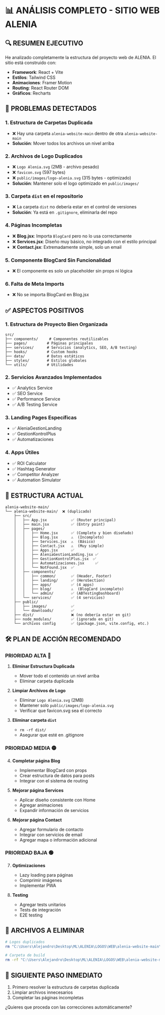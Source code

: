 # 📊 ANÁLISIS COMPLETO - SITIO WEB ALENIA

## 🔍 RESUMEN EJECUTIVO

He analizado completamente la estructura del proyecto web de ALENIA. El sitio está construido con:
- **Framework**: React + Vite
- **Estilos**: Tailwind CSS
- **Animaciones**: Framer Motion
- **Routing**: React Router DOM
- **Gráficos**: Recharts

## 🚨 PROBLEMAS DETECTADOS

### 1. **Estructura de Carpetas Duplicada**
- ❌ Hay una carpeta `alenia-website-main` dentro de otra `alenia-website-main`
- **Solución**: Mover todos los archivos un nivel arriba

### 2. **Archivos de Logo Duplicados**
- ❌ `Logo Alenia.svg` (2MB - archivo pesado)
- ❌ `favicon.svg` (597 bytes)
- ❌ `public/images/logo-alenia.svg` (315 bytes - optimizado)
- **Solución**: Mantener solo el logo optimizado en `public/images/`

### 3. **Carpeta `dist` en el repositorio**
- ❌ La carpeta `dist` no debería estar en el control de versiones
- **Solución**: Ya está en `.gitignore`, eliminarla del repo

### 4. **Páginas Incompletas**
- ❌ **Blog.jsx**: Importa `BlogCard` pero no lo usa correctamente
- ❌ **Services.jsx**: Diseño muy básico, no integrado con el estilo principal
- ❌ **Contact.jsx**: Extremadamente simple, solo un email

### 5. **Componente BlogCard Sin Funcionalidad**
- ❌ El componente es solo un placeholder sin props ni lógica

### 6. **Falta de Meta Imports**
- ❌ No se importa BlogCard en Blog.jsx

## ✅ ASPECTOS POSITIVOS

### 1. **Estructura de Proyecto Bien Organizada**
```
src/
├── components/     # Componentes reutilizables
├── pages/         # Páginas principales
├── services/      # Servicios (analytics, SEO, A/B testing)
├── hooks/         # Custom hooks
├── data/          # Datos estáticos
├── styles/        # Estilos globales
└── utils/         # Utilidades
```

### 2. **Servicios Avanzados Implementados**
- ✅ Analytics Service
- ✅ SEO Service
- ✅ Performance Service
- ✅ A/B Testing Service

### 3. **Landing Pages Específicas**
- ✅ AleniaGestionLanding
- ✅ GestionKontrolPlus
- ✅ Automatizaciones

### 4. **Apps Útiles**
- ✅ ROI Calculator
- ✅ Hashtag Generator
- ✅ Competitor Analyzer
- ✅ Automation Simulator

## 📁 ESTRUCTURA ACTUAL

```
alenia-website-main/
└── alenia-website-main/  ❌ (duplicado)
    ├── src/
    │   ├── App.jsx           ✅ (Router principal)
    │   ├── main.jsx          ✅ (Entry point)
    │   ├── pages/
    │   │   ├── Home.jsx      ✅ (Completo y bien diseñado)
    │   │   ├── Blog.jsx      ⚠️  (Incompleto)
    │   │   ├── Services.jsx  ⚠️  (Básico)
    │   │   ├── Contact.jsx   ⚠️  (Muy simple)
    │   │   ├── Apps.jsx      ✅
    │   │   ├── AleniaGestionLanding.jsx ✅
    │   │   ├── GestionKontrolPlus.jsx  ✅
    │   │   ├── Automatizaciones.jsx     ✅
    │   │   └── NotFound.jsx  ✅
    │   ├── components/
    │   │   ├── common/       ✅ (Header, Footer)
    │   │   ├── landing/      ✅ (HeroSection)
    │   │   ├── apps/         ✅ (4 apps)
    │   │   ├── blog/         ⚠️  (BlogCard incompleto)
    │   │   └── admin/        ✅ (ABTestingDashboard)
    │   └── services/         ✅ (4 servicios)
    ├── public/
    │   ├── images/           ✅
    │   └── downloads/        ✅
    ├── dist/                 ❌ (no debería estar en git)
    ├── node_modules/         ✅ (ignorado en git)
    └── archivos config       ✅ (package.json, vite.config, etc.)
```

## 🛠️ PLAN DE ACCIÓN RECOMENDADO

### PRIORIDAD ALTA 🔴

1. **Eliminar Estructura Duplicada**
   - Mover todo el contenido un nivel arriba
   - Eliminar carpeta duplicada

2. **Limpiar Archivos de Logo**
   - Eliminar `Logo Alenia.svg` (2MB)
   - Mantener solo `public/images/logo-alenia.svg`
   - Verificar que favicon.svg sea el correcto

3. **Eliminar carpeta `dist`**
   - `rm -rf dist/`
   - Asegurar que esté en .gitignore

### PRIORIDAD MEDIA 🟡

4. **Completar página Blog**
   - Implementar BlogCard con props
   - Crear estructura de datos para posts
   - Integrar con el sistema de routing

5. **Mejorar página Services**
   - Aplicar diseño consistente con Home
   - Agregar animaciones
   - Expandir información de servicios

6. **Mejorar página Contact**
   - Agregar formulario de contacto
   - Integrar con servicios de email
   - Agregar mapa o información adicional

### PRIORIDAD BAJA 🟢

7. **Optimizaciones**
   - Lazy loading para páginas
   - Comprimir imágenes
   - Implementar PWA

8. **Testing**
   - Agregar tests unitarios
   - Tests de integración
   - E2E testing

## 📝 ARCHIVOS A ELIMINAR

```bash
# Logos duplicados
rm "C:\Users\Alejandro\Desktop\ML\ALENIA\LOGOS\WEB\alenia-website-main\alenia-website-main\Logo Alenia.svg"

# Carpeta de build
rm -rf "C:\Users\Alejandro\Desktop\ML\ALENIA\LOGOS\WEB\alenia-website-main\alenia-website-main\dist"
```

## 🚀 SIGUIENTE PASO INMEDIATO

1. Primero resolver la estructura de carpetas duplicada
2. Limpiar archivos innecesarios
3. Completar las páginas incompletas

¿Quieres que proceda con las correcciones automáticamente?
